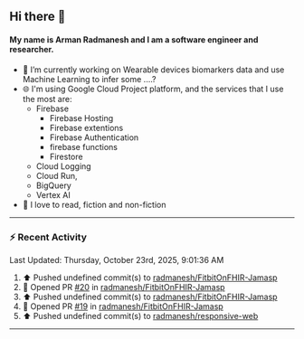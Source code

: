 ## Hi there 👋

#### My name is Arman Radmanesh and I am a software engineer and researcher.

- 🔭 I’m currently working on Wearable devices biomarkers data and use Machine Learning to infer some ....?
- 🌐 I'm using Google Cloud Project platform, and the services that I use the most are:
  - Firebase
     - Firebase Hosting
     - Firebase extentions 
     - Firebase Authentication
     - firebase functions
     - Firestore
  - Cloud Logging
  - Cloud Run,
  - BigQuery
  - Vertex AI
- 📖 I love to read, fiction and non-fiction

---

### :zap: Recent Activity

<!--START_SECTION:activity-->
<!--END_SECTION:activity-->

<!--RECENT_ACTIVITY:last_update-->
Last Updated: Thursday, October 23rd, 2025, 9:01:36 AM
<!--RECENT_ACTIVITY:last_update_end-->

<!--RECENT_ACTIVITY:start-->
1. ⬆️ Pushed undefined commit(s) to [radmanesh/FitbitOnFHIR-Jamasp](https://github.com/radmanesh/FitbitOnFHIR-Jamasp)
2. 💪 Opened PR [#20](undefined) in [radmanesh/FitbitOnFHIR-Jamasp](https://github.com/radmanesh/FitbitOnFHIR-Jamasp)
3. ⬆️ Pushed undefined commit(s) to [radmanesh/FitbitOnFHIR-Jamasp](https://github.com/radmanesh/FitbitOnFHIR-Jamasp)
4. 💪 Opened PR [#19](undefined) in [radmanesh/FitbitOnFHIR-Jamasp](https://github.com/radmanesh/FitbitOnFHIR-Jamasp)
5. ⬆️ Pushed undefined commit(s) to [radmanesh/responsive-web](https://github.com/radmanesh/responsive-web)
<!--RECENT_ACTIVITY:end-->

---

<!--
**radmanesh/radmanesh** is a ✨ _special_ ✨ repository because its `README.md` (this file) appears on your GitHub profile.

Here are some ideas to get you started:

- 🔭 I’m currently working on ...
- 🌱 I’m currently learning ...
- 👯 I’m looking to collaborate on ...
- 🤔 I’m looking for help with ...
- 💬 Ask me about ...
- 📫 How to reach me: ...
- 😄 Pronouns: ...
- ⚡ Fun fact: ...
-->

